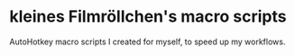 # kleines Filmröllchen's macro scripts

AutoHotkey macro scripts I created for myself, to speed up my workflows.
